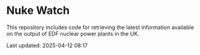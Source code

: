 # Nuke Watch

This repository includes code for retrieving the latest information available on the output of EDF nuclear power plants in the UK.

Last updated: 2025-04-12 08:17